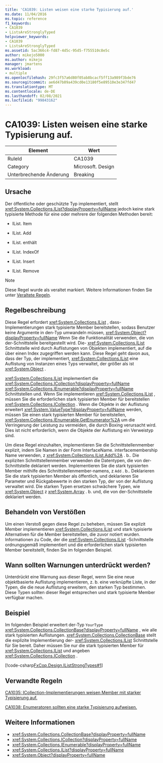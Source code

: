 ```yaml
---
title: 'CA1039: Listen weisen eine starke Typisierung auf.'
ms.date: 11/04/2016
ms.topic: reference
f1_keywords:
- CA1039
- ListsAreStronglyTyped
helpviewer_keywords:
- CA1039
- ListsAreStronglyTyped
ms.assetid: 5ac366c4-fd87-4d5c-95d5-f755510c8e5c
author: mikejo5000
ms.author: mikejo
manager: jmartens
ms.workload:
- multiple
ms.openlocfilehash: 29fc3f57a6d80f05ab8bcacf5ff13a989f3bde76
ms.sourcegitcommit: ae6d47b09a439cd0e13180f5e89510e3e347fd47
ms.translationtype: MT
ms.contentlocale: de-DE
ms.lasthandoff: 02/08/2021
ms.locfileid: "99843162"
---
```

# <a name="ca1039-lists-are-strongly-typed"></a>CA1039: Listen weisen eine starke Typisierung auf.

|Element|Wert|
|-|-|
|RuleId|CA1039|
|Category|Microsoft. Design|
|Unterbrechende Änderung|Breaking|

## <a name="cause"></a>Ursache

Der öffentliche oder geschützte Typ implementiert, stellt <xref:System.Collections.IList?displayProperty=fullName> jedoch keine stark typisierte Methode für eine oder mehrere der folgenden Methoden bereit:

- IList. Item

- IList. Add

- IList. enthält

- IList. IndexOf

- IList. Insert

- IList. Remove

> [!NOTE]
> Diese Regel wurde als veraltet markiert. Weitere Informationen finden Sie unter [Veraltete Regeln](fxcop-unported-deprecated-rules.md).

## <a name="rule-description"></a>Regelbeschreibung

Diese Regel erfordert <xref:System.Collections.IList> , dass-Implementierungen stark typisierte Member bereitstellen, sodass Benutzer keine Argumente in den-Typ umwandeln müssen, <xref:System.Object?displayProperty=fullName> Wenn Sie die Funktionalität verwenden, die von der-Schnittstelle bereitgestellt wird. Die- <xref:System.Collections.IList> Schnittstelle wird durch Auflistungen von Objekten implementiert, auf die über einen Index zugegriffen werden kann. Diese Regel geht davon aus, dass der Typ, der implementiert, <xref:System.Collections.IList> eine Auflistung von Instanzen eines Typs verwaltet, der größer als ist <xref:System.Object> .

<xref:System.Collections.IList> implementiert die <xref:System.Collections.ICollection?displayProperty=fullName> <xref:System.Collections.IEnumerable?displayProperty=fullName> Schnittstellen und. Wenn Sie implementieren <xref:System.Collections.IList> , müssen Sie die erforderlichen stark typisierten Member für bereitstellen <xref:System.Collections.ICollection> . Wenn die Objekte in der Auflistung erweitert <xref:System.ValueType?displayProperty=fullName> werden, müssen Sie einen stark typisierten Member für bereitstellen, <xref:System.Collections.IEnumerable.GetEnumerator%2A> um die Verringerung der Leistung zu vermeiden, die durch Boxing verursacht wird. Dies ist nicht erforderlich, wenn die Objekte der Auflistung ein Verweistyp sind.

Um diese Regel einzuhalten, implementieren Sie die Schnittstellenmember explizit, indem Sie Namen in der Form InterfaceName. interfacemembership Name verwenden, z <xref:System.Collections.IList.Add%2A> . b.. Die expliziten Schnittstellenmember verwenden die Datentypen, die von der-Schnittstelle deklariert werden. Implementieren Sie die stark typisierten Member mithilfe des Schnittstellenmember-namens, z `Add` . b.. Deklarieren Sie die stark typisierten Member als öffentlich, und deklarieren Sie Parameter und Rückgabewerte in den starken Typ, der von der Auflistung verwaltet wird. Die starken Typen ersetzen schwächere Typen, wie <xref:System.Object> z <xref:System.Array> . b. und, die von der-Schnittstelle deklariert werden.

## <a name="how-to-fix-violations"></a>Behandeln von Verstößen
Um einen Verstoß gegen diese Regel zu beheben, müssen Sie explizit Member implementieren <xref:System.Collections.IList> und stark typisierte Alternativen für die Member bereitstellen, die zuvor notiert wurden. Informationen zu Code, der die <xref:System.Collections.IList> -Schnittstelle ordnungsgemäß implementiert und die erforderlichen stark typisierten Member bereitstellt, finden Sie im folgenden Beispiel.

## <a name="when-to-suppress-warnings"></a>Wann sollten Warnungen unterdrückt werden?
Unterdrückt eine Warnung aus dieser Regel, wenn Sie eine neue objektbasierte Auflistung implementieren, z. b. eine verknüpfte Liste, in der Typen, die die neue Auflistung erweitern, den starken Typ bestimmen. Diese Typen sollten dieser Regel entsprechen und stark typisierte Member verfügbar machen.

## <a name="example"></a>Beispiel
Im folgenden Beispiel erweitert der-Typ `YourType` <xref:System.Collections.CollectionBase?displayProperty=fullName> , wie alle stark typisierten Auflistungen. <xref:System.Collections.CollectionBase> stellt die explizite Implementierung der- <xref:System.Collections.IList> Schnittstelle für Sie bereit. Daher müssen Sie nur die stark typisierten Member für <xref:System.Collections.IList> und angeben <xref:System.Collections.ICollection> .

[!code-csharp[FxCop.Design.IListStrongTypes#1](../code-quality/codesnippet/CSharp/ca1039-lists-are-strongly-typed_1.cs)]

## <a name="related-rules"></a>Verwandte Regeln
[CA1035: ICollection-Implementierungen weisen Member mit starker Typisierung auf.](../code-quality/ca1035.md)

[CA1038: Enumeratoren sollten eine starke Typisierung aufweisen.](../code-quality/ca1038.md)

## <a name="see-also"></a>Weitere Informationen

- <xref:System.Collections.CollectionBase?displayProperty=fullName>
- <xref:System.Collections.ICollection?displayProperty=fullName>
- <xref:System.Collections.IEnumerable?displayProperty=fullName>
- <xref:System.Collections.IList?displayProperty=fullName>
- <xref:System.Object?displayProperty=fullName>
